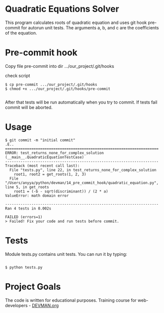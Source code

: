 # Quadratic Equations Solver

This program calculates roots of quadratic equation and uses git hook pre-commit for autorun unit tests.
The arguments a, b, and c are the coefficients of the equation.

# Pre-commit hook

Copy file pre-commit into dir .../our_project/.git/hooks

check script

```#!bash
$ cp pre-commit .../our_project/.git/hooks
$ chmod +x .../our_project/.git/hooks/pre-commit


```

After that tests will be run automatically when you try to commit. If tests fail commit will be aborted.

# Usage

```#!bash
$ git commit -m "initial commit"
.E..
======================================================================
ERROR: test_returns_none_for_complex_solution (__main__.QuadraticEquationTestCase)
----------------------------------------------------------------------
Traceback (most recent call last):
  File "tests.py", line 22, in test_returns_none_for_complex_solution
    root1, root2 = get_roots(1, 2, 3)
  File "/Users/anyya/python/devman/14_pre_commit_hook/quadratic_equation.py", line 5, in get_roots
    root1 = (-b - sqrt(discriminant)) / (2 * a)
ValueError: math domain error

----------------------------------------------------------------------
Ran 4 tests in 0.002s

FAILED (errors=1)
> Failed! Fix your code and run tests before commit.

```

# Tests
Module tests.py contains unit tests. You can run it by typing:

```#!bash

$ python tests.py
```

# Project Goals

The code is written for educational purposes. Training course for web-developers - [DEVMAN.org](https://devman.org)
